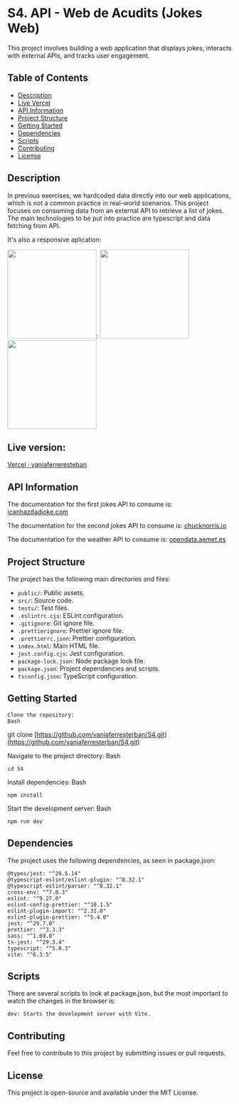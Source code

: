 # S4. API - Web de Acudits (Jokes Web)

This project involves building a web application that displays jokes, interacts with external APIs, and tracks user engagement.

## Table of Contents

* [Description](#description)
* [Live Vercel](#live-version)
* [API Information](#api-information)
* [Project Structure](#project-structure)
* [Getting Started](#getting-started)
* [Dependencies](#dependencies)
* [Scripts](#scripts)
* [Contributing](#contributing)
* [License](#license)

## Description

In previous exercises, we hardcoded data directly into our web applications, which is not a common practice in real-world scenarios. This project focuses on consuming data from an external API to retrieve a list of jokes. The main technologies to be put into practice are typescript and data fetching from API.

It's also a responsive aplication:

<img src="https://i.imgur.com/3sgzlrb.png" height="200">:
<img src="https://i.imgur.com/lQD7uQe.png" height="200">
<img src="https://i.imgur.com/50ycSaP.png" height="200">

## Live version:
[Vercel · vaniaferreresteban](https://s4-vaniaferrerestebans-projects.vercel.app/)

## API Information

The documentation for the first jokes API to consume is:
[icanhazdadjoke.com](https://icanhazdadjoke.com/)

The documentation for the second jokes API to consume is:
[chucknorris.io](https://api.chucknorris.io/) 

The documentation for the weather API to consume is:
[opendata.aemet.es](https://opendata.aemet.es/centrodedescargas/inicio) 

## Project Structure

The project has the following main directories and files:

* `public/`: Public assets.
* `src/`: Source code.
* `tests/`: Test files.
* `.eslintrc.cjs`: ESLint configuration.
* `.gitignore`: Git ignore file.
* `.prettierignore`: Prettier ignore file.
* `.prettierrc.json`: Prettier configuration.
* `index.html`: Main HTML file.
* `jest.config.cjs`: Jest configuration.
* `package-lock.json`: Node package lock file.
* `package.json`: Project dependencies and scripts.
* `tsconfig.json`: TypeScript configuration.

## Getting Started

    Clone the repository:
    Bash

git clone [https://github.com/vaniaferresterban/S4.git](https://github.com/vaniaferresterban/S4.git)

Navigate to the project directory:
Bash

    cd S4

Install dependencies:
Bash

    npm install

Start the development server:
Bash

    npm run dev

## Dependencies

The project uses the following dependencies, as seen in package.json:

    @types/jest: "^29.5.14"
    @typescript-eslint/eslint-plugin: "^8.32.1"
    @typescript-eslint/parser: "^8.32.1"
    cross-env: "^7.0.3"
    eslint: "^9.27.0"
    eslint-config-prettier: "^10.1.5"
    eslint-plugin-import: "^2.31.0"
    eslint-plugin-prettier: "^5.4.0"
    jest: "^29.7.0"
    prettier: "^3.3.3"
    sass: "^1.69.0"
    ts-jest: "^29.3.4"
    typescript: "^5.8.3"
    vite: "^6.3.5"

## Scripts
There are several scripts to look at package.json, but the most important to watch the changes in the browser is:

    dev: Starts the development server with Vite.

## Contributing

Feel free to contribute to this project by submitting issues or pull requests.

## License

This project is open-source and available under the MIT License.
